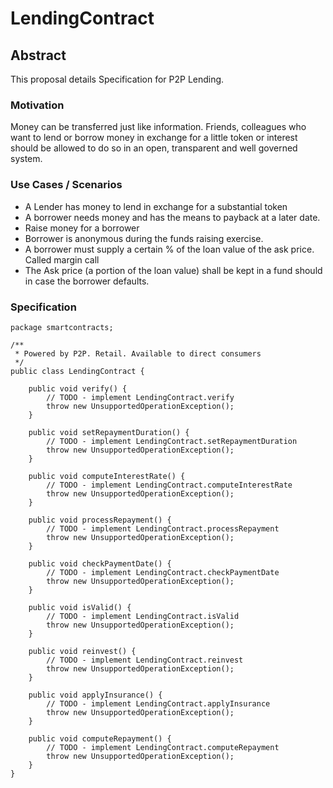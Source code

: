 # LendingContract

## Abstract
This proposal details Specification for P2P Lending.

### Motivation
Money can be transferred just like information. Friends, colleagues who want to lend or borrow money in exchange for a little token or interest should be allowed to do so in an open, transparent and well governed system.

### Use Cases / Scenarios
- A Lender has money to lend in exchange for a substantial token
- A borrower needs money and has the means to payback at a later date.
- Raise money for a borrower
- Borrower is anonymous during the funds raising exercise.
- A borrower must supply a certain % of the loan value of the ask price. Called margin call
- The Ask price (a portion of the loan value) shall be kept in a fund should in case the borrower defaults.

### Specification
```
package smartcontracts;

/**
 * Powered by P2P. Retail. Available to direct consumers
 */
public class LendingContract {

	public void verify() {
		// TODO - implement LendingContract.verify
		throw new UnsupportedOperationException();
	}

	public void setRepaymentDuration() {
		// TODO - implement LendingContract.setRepaymentDuration
		throw new UnsupportedOperationException();
	}

	public void computeInterestRate() {
		// TODO - implement LendingContract.computeInterestRate
		throw new UnsupportedOperationException();
	}

	public void processRepayment() {
		// TODO - implement LendingContract.processRepayment
		throw new UnsupportedOperationException();
	}

	public void checkPaymentDate() {
		// TODO - implement LendingContract.checkPaymentDate
		throw new UnsupportedOperationException();
	}

	public void isValid() {
		// TODO - implement LendingContract.isValid
		throw new UnsupportedOperationException();
	}

	public void reinvest() {
		// TODO - implement LendingContract.reinvest
		throw new UnsupportedOperationException();
	}

	public void applyInsurance() {
		// TODO - implement LendingContract.applyInsurance
		throw new UnsupportedOperationException();
	}

	public void computeRepayment() {
		// TODO - implement LendingContract.computeRepayment
		throw new UnsupportedOperationException();
	}
}
```
